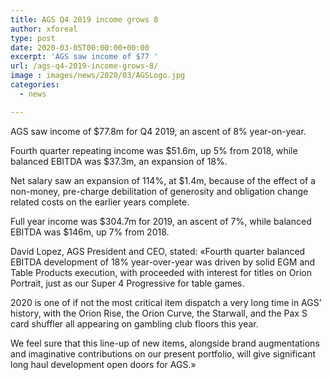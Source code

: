 ```yaml
---
title: AGS Q4 2019 income grows 8
author: xforeal 
type: post
date: 2020-03-05T00:00:00+00:00
excerpt: 'AGS saw income of $77 '
url: /ags-q4-2019-income-grows-8/
image : images/news/2020/03/AGSLogo.jpg
categories:
  - news

---
```

AGS saw income of $77.8m for Q4 2019, an ascent of 8&percnt; year-on-year. 

Fourth quarter repeating income was $51.6m, up 5&percnt; from 2018, while balanced EBITDA was $37.3m, an expansion of 18&percnt;. 

Net salary saw an expansion of 114&percnt;, at $1.4m, because of the effect of a non-money, pre-charge debilitation of generosity and obligation change related costs on the earlier years complete. 

Full year income was $304.7m for 2019, an ascent of 7&percnt;, while balanced EBITDA was $146m, up 7&percnt; from 2018. 

David Lopez, AGS President and CEO, stated: &#171;Fourth quarter balanced EBITDA development of 18&percnt; year-over-year was driven by solid EGM and Table Products execution, with proceeded with interest for titles on Orion Portrait, just as our Super 4 Progressive for table games. 

2020 is one of if not the most critical item dispatch a very long time in AGS&#8217; history, with the Orion Rise, the Orion Curve, the Starwall, and the Pax S card shuffler all appearing on gambling club floors this year. 

We feel sure that this line-up of new items, alongside brand augmentations and imaginative contributions on our present portfolio, will give significant long haul development open doors for AGS.&#187;